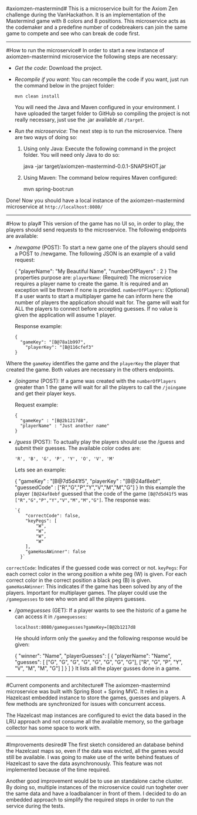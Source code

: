 #axiomzen-mastermind#
This is a microservice built for the Axiom Zen challenge during the VanHackathon. It is an implementation of the Mastermind game with 8 colors and 8 positions. This microservice acts as the codemaker and a predefine number of codebreakers can join the same game to compete and see who can break de code first.

---

#How to run the microservice#
In order to start a new instance of axiomzen-mastermind microservice the following steps are necessary:

+ *Get the code*:
  Download the project.

+ *Recompile if you want*:
  You can recompile the code if you want, just run the command below in the project folder:
  
    `mvn clean install`

  You will need the Java and Maven configured in your environment.
  I have uploaded the target folder to GitHub so compiling the project is not really necessary, just use the .jar available at `/target`.

+ *Run the microservice*:
  The next step is to run the microservice. There are two ways of doing so:
  
  1) Using only Java:
    Execute the following command in the project folder. You will need only Java to do so:
  
      java -jar target/axiomzen-mastermind-0.0.1-SNAPSHOT.jar

  2) Using Maven:
    The command below requires Maven configured:
  
      mvn spring-boot:run

Done! Now you should have a local instance of the axiomzen-mastermind microservice at `http://localhost:8080/`

---

#How to play#
   This version of the game has no UI so, in order to play, the players should send requests to the microservice. The following endpoints are available:
    
+ */newgame* (POST):
To start a new game one of the players should send a POST to /newgame. The following JSON is an example of a valid request:

    {
      "playerName": "My Beautiful Name",
      "numberOfPlayers" : 2
    }
The properties purpose are:
`playerName`: (Required) The microservice requires a player name to create the game. It is required and an exception will be thrown if none is provided.
`numberOfPlayers`: (Optional) If a user wants to start a multiplayer game he can inform here the number of players the application should wait for. The game will wait for ALL the players to connect before accepting guesses. If no value is given the application will assume 1 player.

  Response example:
  
      {
        "gameKey": "[B@78a1b997",
          "playerKey": "[B@116cfef3"
      }
Where the `gameKey` identifies the game and the `playerKey` the player that created the game. Both values are necessary in the others endpoints.

+ */joingame* (POST):
If a game was created with the `numberOfPlayers` greater than 1 the game will wait for all the players to call the `/joingame` and get their player keys.

  Request example:

      {
        "gameKey" : "[B@2b1217d8",
        "playerName" : "Just another name"
      }


+ */guess* (POST):
To actually play the players should use the /guess and submit their guesses. The available color codes are:

    `'R', 'B', 'G', 'P', 'Y', 'O', 'V', 'M'`

  Lets see an example:

    {
      "gameKey" : "[B@7d5d41f5",
      "playerKey" : "[B@24af8ebf",
      "guessedCode" : ["R","G","P","Y","V","M","M","G"]
    }
In this example the player `[B@24af8ebf` guessed that the code of the game `[B@7d5d41f5` was `["R","G","P","Y","V","M","M","G"]`.
The response was:

      `{
          "correctCode": false,
          "keyPegs": [
              "W",
              "W",
              "W",
              "W"
          ],
          "gameHasAWinner": false
        }`

`correctCode`: Indicates if the guessed code was correct or not.
`keyPegs`: For each correct color in the wrong position a white peg (W) is given. For each correct color in the correct position a black peg (B) is given.
`gameHasAWinner`: This indicates if the game has been solved by any of the players. Important for multiplayer games. The player could use the `/gameguesses` to see who won and all the players guesses.

+ */gameguesses* (GET):
If a player wants to see the historic of a game he can access it in `/gameguesses`:

      localhost:8080/gameguesses?gameKey=[B@2b1217d8

  He should inform only the `gameKey` and the following response would be given:

    {
        "winner": "Name",
        "playerGuesses": [
            {
                "playerName": "Name",
                "guesses": [
                    ["G", "G", "G", "G", "G", "G", "G", "G"],
                    ["R", "G", "P", "Y", "V", "M", "M", "G"]
                ]
            }
        ]
    }
It lists all the player gusses done in a game.

---

#Current components and architecture#
The axiomzen-mastermind microservice was built with Spring Boot + Spring MVC. It relies in a Hazelcast embedded instance to store the games, guesses and players. A few methods are synchronized for issues with concurrent access.
  
The Hazelcast map instances are configured to evict the data based in the LRU approach and not consume all the available memory, so the garbage collector has some space to work with.

---

#Improvements desired#
The first sketch considered an database behind the Hazelcast maps so, even if the data was evicted, all the games would still be available. I was going to make use of the write behind featues of Hazelcast to save the data asynchronously. This feature was not implemented because of the time required.
  
Another good improvement would be to use an standalone cache cluster. By doing so, multiple instances of the microservice could run togheter over the same data and have a loadbalancer in front of them. I decided to do an embedded approach to simplify the required steps in order to run the service during the tests.